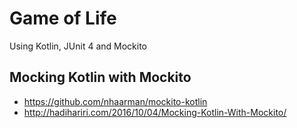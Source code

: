 # Game of Life

Using Kotlin, JUnit 4 and Mockito

## Mocking Kotlin with Mockito

*   <https://github.com/nhaarman/mockito-kotlin>
*   <http://hadihariri.com/2016/10/04/Mocking-Kotlin-With-Mockito/>